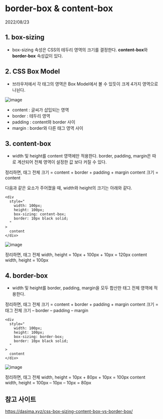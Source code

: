 # border-box & content-box

2022/08/23

## 1. box-sizing

- box-sizing 속성은 CSS의 테두리 영역의 크기를 결정한다. **content-box**와 **border-box** 속성값이 있다.

## 2. CSS Box Model

- 브라우저에서 각 태그의 영역은 Box Model에서 볼 수 있듯이 크게 4가지 영역으로 나뉜다.

![image](https://user-images.githubusercontent.com/76507701/185791575-75e2dc85-ac54-40ad-a50a-ccee2d4aef50.png)

- content : 글씨가 삽입되는 영역
- border : 테두리 영역
- padding : content와 border 사이
- margin : border와 다른 태그 영역 사이

## 3. content-box

- width 및 height를 content 영역에만 적용한다. border, padding, margin은 따로 계산되어 전체 영역이 설정한 값 보다 커질 수 있다.

정리하면,
태그 전체 크기 = content + border + padding + margin
content 크기 = content

다음과 같은 요소가 주어졌을 때, width와 height의 크기는 아래와 같다.

```
<div
  style="
    width: 100px;
    height: 100px;
    box-sizing: content-box;
    border: 10px black solid;
  "
>
  content
</div>
```

![image](https://user-images.githubusercontent.com/76507701/185793102-8cb1fc0c-390c-4521-b628-9e19911d3ff7.png)

정리하면,
태그 전체 width, height = 10px + 100px + 10px = 120px
content width, height = 100px

## 4. border-box

- width 및 height를 border, padding, margin을 모두 합산한 태그 전체 영역에 적용한다.

정리하면,
태그 전체 크기 = content + border + padding + margin
content 크기 = 태그 전체 크기 – border – padding – margin

```
<div
  style="
    width: 100px;
    height: 100px;
    box-sizing: border-box;
    border: 10px black solid;
  "
>
  content
</div>
```

![image](https://user-images.githubusercontent.com/76507701/185793238-74c548a9-9fa4-400e-b77c-d04661932d86.png)

정리하면,
태그 전체 width, height = 10px + 80px + 10px = 100px
content width, height = 100px – 10px – 10px = 80px

## 참고 사이트

https://dasima.xyz/css-box-sizing-content-box-vs-border-box/
